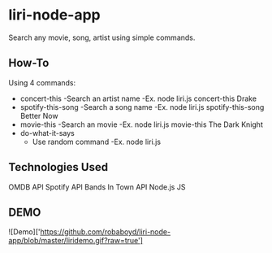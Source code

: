 # liri-node-app

Search any movie, song, artist using simple commands.

## How-To

Using 4 commands:
  - concert-this
    -Search an artist name 
    -Ex. node liri.js concert-this Drake
  - spotify-this-song
    -Search a song name
    -Ex. node liri.js spotify-this-song Better Now
  - movie-this
    -Search an movie 
    -Ex. node liri.js movie-this The Dark Knight
  - do-what-it-says
    - Use random command
    -Ex. node liri.js

## Technologies Used
  OMDB API
  Spotify API
  Bands In Town API
  Node.js
  JS

## DEMO

![Demo]['https://github.com/robaboyd/liri-node-app/blob/master/liridemo.gif?raw=true']
